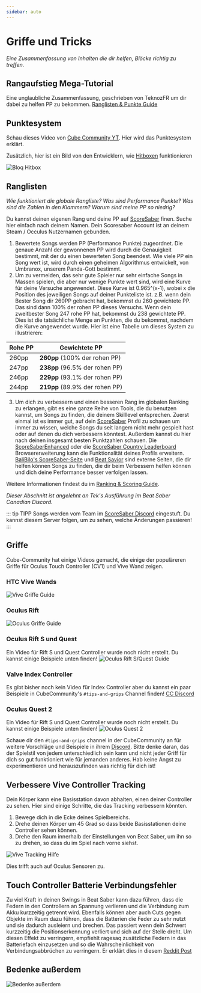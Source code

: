 ```yaml
---
sidebar: auto
---
```


# Griffe und Tricks
_Eine Zusammenfassung von Inhalten die dir helfen, Blöcke richtig zu treffen._

## Rangaufstieg Mega-Tutorial
Eine unglaubliche Zusammenfassung, geschrieben von TeknozFR um dir dabei zu helfen PP zu bekommen. [Ranglisten & Punkte Guide](./ranking-guide)

## Punktesystem
Schau dieses Video von [Cube Community YT](https://www.youtube.com/channel/UCdG9zS8jVcQIKl7plwWXUkg). Hier wird das Punktesystem erklärt.

<YouTube url='https://www.youtube.com/watch?v=rVbXCGddspA' />

Zusätzlich, hier ist ein Bild von den Entwicklern, wie [Hitboxen](https://twitter.com/Split82/status/979365834324889600) funktionieren

![Bloq Hitbox](~@images/mapping/hitbox-from-split.jpg)

## Ranglisten
*Wie funktioniert die globale Rangliste? Was sind Performance Punkte? Was sind die Zahlen in den Klammern? Warum sind meine PP so niedrig?*

Du kannst deinen eigenen Rang und deine PP auf [ScoreSaber](https://scoresaber.com/global) finen. Suche hier einfach nach deinem Namen. Dein Scoresaber Account ist an deinem Steam / Occulus Nutzernamen gebunden.

1. Bewertete Songs werden PP (Performance Punkte) zugeordnet. Die genaue Anzahl der gewonnenen PP wird durch die Genauigkeit bestimmt, mit der du einen bewerteten Song beendest. Wie viele PP ein Song wert ist, wird durch einen geheimen Algorithmus entwickelt, von Umbranox, unserem Panda-Gott bestimmt.
2. Um zu vermeiden, das sehr gute Spieler nur sehr einfache Songs in Massen spielen, die aber nur wenige Punkte wert sind, wird eine Kurve für deine Versuche angewendet. Diese Kurve ist 0.965^(x-1), wobei x die Position des jeweiligen Songs auf deiner Punkteliste ist. z.B. wenn dein Bester Song dir 260PP gebracht hat, bekommst du 260 gewichtete PP. Das sind dann 100% der rohen PP dieses Versuchs. Wenn dein zweitbester Song 247 rohe PP hat, bekommst du 238 gewichtete PP. Dies ist die tatsächliche Menge an Punkten, die du bekommst, nachdem die Kurve angewendet wurde. Hier ist eine Tabelle um dieses System zu illustrieren:

| Rohe PP | Gewichtete PP                   |
| ------- | ------------------------------- |
| 260pp   | **260pp** (100% der rohen PP)   |
| 247pp   | **238pp** (96.5% der rohen PP)  |
| 246pp   | **229pp** (93.1% der rohen PP)  |
| 244pp   | **219pp**  (89.9% der rohen PP) |

3. Um dich zu verbessern und einen besseren Rang im globalen Ranking zu erlangen, gibt es eine ganze Reihe von Tools, die du benutzen kannst, um Songs zu finden, die deinem Skilllevel entsprechen. Zuerst einmal ist es immer gut, auf dein [ScoreSaber](https://scoresaber.com/global) Profil zu schauen um immer zu wissen, welche Songs du seit langem nicht mehr gespielt hast oder auf denen du dich verbessern könntest. Außerdem kannst du hier nach deinen insgesamt besten Punktzahlen schauen. Die [ScoreSaberEnhanced](https://github.com/Splamy/ScoreSaberEnhanced#readme) oder die [ScoreSaber Country Leaderboard](https://github.com/motzel/ScoreSaberCountryLeaderboard#readme) Browsererweiterung kann die Funktionalität deines Profils erweitern. [BaliBilo's ScoreSaber-Seite](https://scoresaber.balibalo.xyz/peepee) und [Beat Savior](https://beat-savior.herokuapp.com/) sind externe Seiten, die dir helfen können Songs zu finden, die dir beim Verbessern helfen können und dich deine Performance besser verfolgen lassen.

Weitere Informationen findest du im [Ranking & Scoring Guide](./ranking-guide.md).

*Dieser Abschnitt ist angelehnt an Tek's Ausführung im Beat Saber Canadian Discord.*

::: tip TIPP
Songs werden vom Team im [ScoreSaber Discord](https://discord.gg/WpuDMwU) eingestuft. Du kannst diesem Server folgen, um zu sehen, welche Änderungen passieren!
:::

## Griffe
Cube-Community hat einige Videos gemacht, die einige der populäreren Griffe für Oculus Touch Controller (CV1) und Vive Wand zeigen.

### HTC Vive Wands
<YouTube url='https://www.youtube.com/watch?v=G7x_wb7RrgU' />

![Vive Griffe Guide](~@images/grips-and-tricks/vive-grips-guide.jpg)

### Oculus Rift
<YouTube url='https://www.youtube.com/watch?v=XFt90q69aEA' />

![Oculus Griffe Guide](~@images/grips-and-tricks/oculus-grips-guide.jpg)

### Oculus Rift S und Quest
Ein Video für Rift S und Quest Controller wurde noch nicht erstellt. Du kannst einige Beispiele unten finden! ![Oculus Rift S/Quest Guide](~@images/grips-and-tricks/touch2-grips.jpg)

### Valve Index Controller
Es gibt bisher noch kein Video für Index Controller aber du kannst ein paar Beispiele in CubeCommunity's `#tips-and-grips` Channel finden! [CC Discord](https://discord.gg/dwe8mbC)

### Oculus Quest 2
Ein Video für Rift S und Quest Controller wurde noch nicht erstellt. Du kannst einige Beispiele unten finden! ![Oculus Quest 2](~@images/grips-and-tricks/touch3-grips.jpg)

Schaue dir den `#tips-and-grips` channel in der CubeCommunity an für weitere Vorschläge und Beispiele in ihrem [Discord](https://discord.gg/dwe8mbC). Bitte denke daran, das der Spielstil von jedem unterschiedlich sein kann und nicht jeder Griff für dich so gut funktioniert wie für jemanden anderes. Hab keine Angst zu experimentieren und herauszufinden was richtig für dich ist!

## Verbessere Vive Controller Tracking
Dein Körper kann eine Basisstation davon abhalten, einen deiner Controller zu sehen. Hier sind einige Schritte, die das Tracking verbessern könnten.

1. Bewege dich in die Ecke deines Spielbereichs.
2. Drehe deinen Körper um 45 Grad so dass beide Basisstationen deine Controller sehen können.
3. Drehe den Raum innerhalb der Einstellungen von Beat Saber, um ihn so zu drehen, so dass du im Spiel nach vorne siehst.

![Vive Tracking Hilfe](~@images/grips-and-tricks/vive-tracking-help.gif)

Dies trifft auch auf Oculus Sensoren zu.

## Touch Controller Batterie Verbindungsfehler
Zu viel Kraft in deinen Swings in Beat Saber kann dazu führen, dass die Federn in den Controllern an Spannung verlieren und die Verbindung zum Akku kurzzeitig getrennt wird. Ebenfalls können aber auch Cuts gegen Objekte im Raum dazu führen, dass die Batterien die Feder zu sehr nutzt und sie dadurch ausleiern und brechen. Das passiert wenn dein Schwert kurzzeitig die Positionserkennung verliert und sich auf der Stelle dreht. Um diesen Effekt zu verringern, empfiehlt ragesaq zusätzliche Federn in das Batteriefach einzusetzen und so die Wahrscheinlichkeit von Verbindungsabbrüchen zu verringern. Er erklärt dies in diesem [Reddit Post](https://www.reddit.com/r/oculus/comments/a2h7o4/psa_adding_an_additional_spring_to_the_battery/?st=JR9Q7OEZ&sh=a7a3d091)

## Bedenke außerdem
![Bedenke außerdem](~@images/grips-and-tricks/allow-adequate-room-around-you-during-game-play-put-on-27689465.png)
